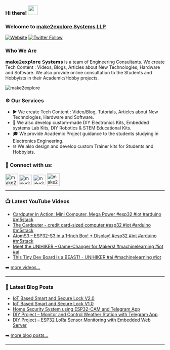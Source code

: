 ### Hi there! <img src="https://user-images.githubusercontent.com/42378118/110234147-e3259600-7f4e-11eb-95be-0c4047144dea.gif" width="30">

### Welcome to [make2explore Systems LLP][website]

[![Website](https://img.shields.io/website?label=make2explore.com&style=for-the-badge&url=https%3A%2F%2Fmake2explore.com)](https://make2explore.com)
[![Twitter Follow](https://img.shields.io/twitter/follow/make2explore?color=1DA1F2&logo=twitter&style=for-the-badge)](https://twitter.com/intent/follow?original_referer=https%3A%2F%2Fgithub.com%2Fmake2explore&screen_name=make2explore)


### Who We Are

𝗺𝗮𝗸𝗲𝟮𝗲𝘅𝗽𝗹𝗼𝗿𝗲 𝗦𝘆𝘀𝘁𝗲𝗺𝘀 is a team of Engineering Consultants. We create Tech Content : Videos, Blogs, Articles about New Technologies, Hardware and Software. We also provide online consultation to the Students and Hobbyists in their Academic/Hobby projects.

<p align="left"> <img src="https://komarev.com/ghpvc/?username=make2explore&label=Profile%20views&color=0e75b6&style=flat" alt="make2explore" /> </p>

### ⚙ Our Services

- ▶️ We create Tech Content :  Video/Blog, Tutorials, Articles about New Technologies, Hardware and Software.
- 🤖 We also develop custom-made DIY Electronics Kits, Embedded systems Lab Kits, DIY Robotics & STEM Educational Kits.
- 🎓 We provide Academic Project guidance to the students studying in Electronics Engineering.
- 🌐 We also design and develop custom Trainer kits for Students and Hobbyists.


### 🔗 Connect with us:

<p align="left">
<a href="https://twitter.com/make2explore" target="blank"><img align="center" src="https://raw.githubusercontent.com/rahuldkjain/github-profile-readme-generator/master/src/images/icons/Social/twitter.svg" alt="make2explore" height="36" width="40" /></a>
<a href="https://fb.com/make2explore" target="blank"><img align="center" src="https://raw.githubusercontent.com/rahuldkjain/github-profile-readme-generator/master/src/images/icons/Social/facebook.svg" alt="make2explore" height="30" width="40" /></a>
<a href="https://instagram.com/make2explore" target="blank"><img align="center" src="https://raw.githubusercontent.com/rahuldkjain/github-profile-readme-generator/master/src/images/icons/Social/instagram.svg" alt="make2explore" height="30" width="40" /></a>
<a href="https://www.youtube.com/c/make2explore" target="blank"><img align="center" src="https://raw.githubusercontent.com/rahuldkjain/github-profile-readme-generator/master/src/images/icons/Social/youtube.svg" alt="make2explore" height="40" width="40" /></a>

---

### 📺 Latest YouTube Videos

<!-- YOUTUBE:START -->
- [Cardputer in Action: Mini Computer, Mega Power  #esp32 #iot #arduino #m5stack](https://www.youtube.com/watch?v=45GG-uYiz7s)
- [The Cardputer - credit card-sized computer  #esp32 #iot #arduino #m5stack](https://www.youtube.com/watch?v=CsOfniTX_KA)
- [AtomS3 – ESP32-S3 in a 1-Inch Box! + Display!  #esp32 #iot #arduino #m5stack](https://www.youtube.com/watch?v=0X7OFbnUREU)
- [Meet the UNIHIKER – Game-Changer for Makers! #machinelearning #iot #ai](https://www.youtube.com/watch?v=obxuvQ6YX7Y)
- [This Tiny Dev Board is a BEAST! - UNIHIKER #ai #machinelearning #iot](https://www.youtube.com/watch?v=QtrhFLunwyg)
<!-- YOUTUBE:END -->

➡️ [more videos...](https://youtube.com/make2explore)

---

### 📕 Latest Blog Posts

<!-- BLOG-POST-LIST:START -->
- [IoT Based Smart and Secure Lock V2.0](https://blog.make2explore.com/iot-based-smart-and-secure-lock-v2-0/)
- [IoT Based Smart and Secure Lock V1.0](https://blog.make2explore.com/iot-based-smart-and-secure-lock-v1-0/)
- [Home Security System using ESP32-CAM and Telegram App](https://blog.make2explore.com/home-security-system-using-esp32-cam-and-telegram-app/)
- [DIY Project – Monitor and Control Weather Station with Telegram App](https://blog.make2explore.com/diy-project-monitor-and-control-weather-station-with-telegram-app/)
- [DIY Project – ESP32 LoRa Sensor Monitoring with Embedded Web Server](https://blog.make2explore.com/diy-project-esp32-lora-sensor-monitoring-with-embedded-web-server/)
<!-- BLOG-POST-LIST:END -->

➡️ [more blog posts...](https://blog.make2explore.com/)

---

[website]: https://make2explore.com
[twitter]: https://twitter.com/make2explore
[youtube]: https://youtube.com/make2explore
[instagram]: https://instagram.com/make2explore
[facebook]: https://facebook.com/make2explore

